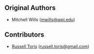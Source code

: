 Original Authors
----------------

 * Mitchell Wills (mwills@wpi.edu)

Contributors
------------

 * [Russell Toris](https://github.com/rctoris/) (russell.toris@gmail.com)
